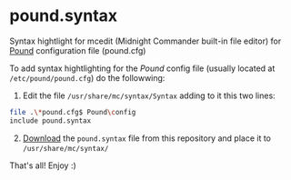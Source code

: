 # pound.syntax

Syntax hightlight for mcedit (Midnight Commander built-in file editor) for [Pound] configuration file (pound.cfg)

To add syntax hightlighting for the *Pound* config file (usually located at `/etc/pound/pound.cfg`) do the followwing:

1) Edit the file `/usr/share/mc/syntax/Syntax` adding to it this two lines:

```sh
file .\*pound.cfg$ Pound\config
include pound.syntax
```    

2) [Download] the `pound.syntax` file from this repository and place it to `/usr/share/mc/syntax/`

That's all!
Enjoy :)

[Pound]: http://www.apsis.ch/pound/
[Download]: https://raw.githubusercontent.com/tumick/pound.syntax/master/README.md

